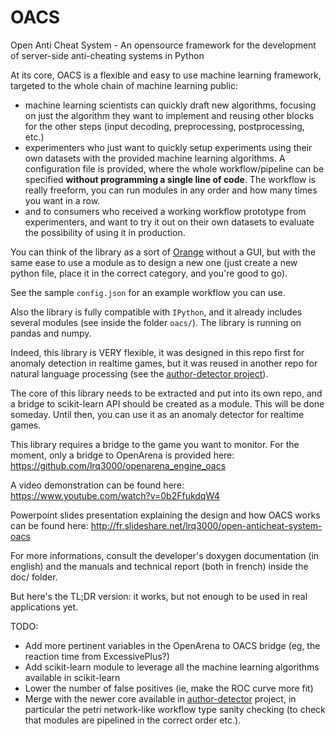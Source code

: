 OACS
====

Open Anti Cheat System - An opensource framework for the development of server-side anti-cheating systems in Python

At its core, OACS is a flexible and easy to use machine learning framework, targeted to the whole chain of machine learning public:

* machine learning scientists can quickly draft new algorithms, focusing on just the algorithm they want to implement and reusing other blocks for the other steps (input decoding, preprocessing, postprocessing, etc.)
* experimenters who just want to quickly setup experiments using their own datasets with the provided machine learning algorithms. A configuration file is provided, where the whole workflow/pipeline can be specified **without programming a single line of code**. The workflow is really freeform, you can run modules in any order and how many times you want in a row.
* and to consumers who received a working workflow prototype from experimenters, and want to try it out on their own datasets to evaluate the possibility of using it in production.

You can think of the library as a sort of [Orange](http://orange.biolab.si/) without a GUI, but with the same ease to use a module as to design a new one (just create a new python file, place it in the correct category, and you're good to go).

See the sample `config.json` for an example workflow you can use.

Also the library is fully compatible with `IPython`, and it already includes several modules (see inside the folder `oacs/`). The library is running on pandas and numpy.

Indeed, this library is VERY flexible, it was designed in this repo first for anomaly detection in realtime games, but it was reused in another repo for natural language processing (see the [author-detector project](https://github.com/lrq3000/author-detector)).

The core of this library needs to be extracted and put into its own repo, and a bridge to scikit-learn API should be created as a module. This will be done someday. Until then, you can use it as an anomaly detector for realtime games.

This library requires a bridge to the game you want to monitor. For the moment, only a bridge to OpenArena is provided here:
https://github.com/lrq3000/openarena_engine_oacs

A video demonstration can be found here:
https://www.youtube.com/watch?v=0b2FfukdqW4

Powerpoint slides presentation explaining the design and how OACS works can be found here:
http://fr.slideshare.net/lrq3000/open-anticheat-system-oacs

For more informations, consult the developer's doxygen documentation (in english) and the manuals and technical report (both in french) inside the doc/ folder.

But here's the TL;DR version: it works, but not enough to be used in real applications yet.

TODO:
* Add more pertinent variables in the OpenArena to OACS bridge (eg, the reaction time from ExcessivePlus?)
* Add scikit-learn module to leverage all the machine learning algorithms available in scikit-learn
* Lower the number of false positives (ie, make the ROC curve more fit)
* Merge with the newer core available in [author-detector](https://github.com/lrq3000/author-detector) project, in particular the petri network-like workflow type sanity checking (to check that modules are pipelined in the correct order etc.).
